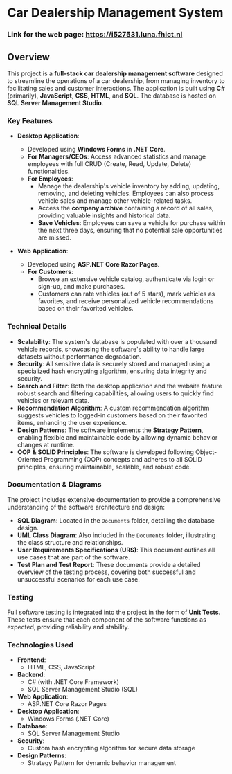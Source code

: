 # Car Dealership Management System

### Link for the web page: https://i527531.luna.fhict.nl
## Overview

This project is a **full-stack car dealership management software** designed to streamline the operations of a car dealership, from managing inventory to facilitating sales and customer interactions. The application is built using **C#** (primarily), **JavaScript**, **CSS**, **HTML**, and **SQL**. The database is hosted on **SQL Server Management Studio**.

### Key Features

- **Desktop Application**:
  - Developed using **Windows Forms** in **.NET Core**.
  - **For Managers/CEOs**: Access advanced statistics and manage employees with full CRUD (Create, Read, Update, Delete) functionalities.
  - **For Employees**: 
    - Manage the dealership's vehicle inventory by adding, updating, removing, and deleting vehicles. Employees can also process vehicle sales and manage other vehicle-related tasks.
    - Access the **company archive** containing a record of all sales, providing valuable insights and historical data.
    - **Save Vehicles**: Employees can save a vehicle for purchase within the next three days, ensuring that no potential sale opportunities are missed.

- **Web Application**:
  - Developed using **ASP.NET Core Razor Pages**.
  - **For Customers**: 
    - Browse an extensive vehicle catalog, authenticate via login or sign-up, and make purchases. 
    - Customers can rate vehicles (out of 5 stars), mark vehicles as favorites, and receive personalized vehicle recommendations based on their favorited vehicles.

### Technical Details

- **Scalability**: The system's database is populated with over a thousand vehicle records, showcasing the software's ability to handle large datasets without performance degradation.
- **Security**: All sensitive data is securely stored and managed using a specialized hash encrypting algorithm, ensuring data integrity and security.
- **Search and Filter**: Both the desktop application and the website feature robust search and filtering capabilities, allowing users to quickly find vehicles or relevant data.
- **Recommendation Algorithm**: A custom recommendation algorithm suggests vehicles to logged-in customers based on their favorited items, enhancing the user experience.
- **Design Patterns**: The software implements the **Strategy Pattern**, enabling flexible and maintainable code by allowing dynamic behavior changes at runtime.
- **OOP & SOLID Principles**: The software is developed following Object-Oriented Programming (OOP) concepts and adheres to all SOLID principles, ensuring maintainable, scalable, and robust code.

### Documentation & Diagrams

The project includes extensive documentation to provide a comprehensive understanding of the software architecture and design:

- **SQL Diagram**: Located in the `Documents` folder, detailing the database design.
- **UML Class Diagram**: Also included in the `Documents` folder, illustrating the class structure and relationships.
- **User Requirements Specifications (URS)**: This document outlines all use cases that are part of the software.
- **Test Plan and Test Report**: These documents provide a detailed overview of the testing process, covering both successful and unsuccessful scenarios for each use case.

### Testing

Full software testing is integrated into the project in the form of **Unit Tests**. These tests ensure that each component of the software functions as expected, providing reliability and stability.

### Technologies Used

- **Frontend**: 
  - HTML, CSS, JavaScript
- **Backend**:
  - C# (with .NET Core Framework)
  - SQL Server Management Studio (SQL)
- **Web Application**:
  - ASP.NET Core Razor Pages
- **Desktop Application**:
  - Windows Forms (.NET Core)
- **Database**: 
  - SQL Server Management Studio
- **Security**:
  - Custom hash encrypting algorithm for secure data storage
- **Design Patterns**:
  - Strategy Pattern for dynamic behavior management
